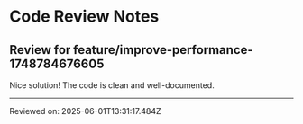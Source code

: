# Code Review Notes

## Review for feature/improve-performance-1748784676605

Nice solution! The code is clean and well-documented.

---
Reviewed on: 2025-06-01T13:31:17.484Z